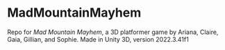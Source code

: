 # MadMountainMayhem
 Repo for _Mad Mountain Mayhem_, a 3D platformer game by Ariana, Claire, Gaia, Gillian, and Sophie. Made in Unity 3D, version 2022.3.41f1

